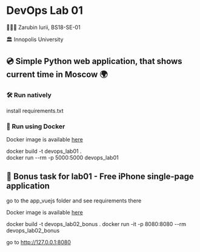# DevOps Lab 01
👨🏻‍💻 Zarubin Iurii, BS18-SE-01

🏛 Innopolis University


## 💿 Simple Python web application, that shows current time in Moscow 🌍

### 🛠 Run natively

install requirements.txt

### 🐳 Run using Docker

Docker image is available [here](https://hub.docker.com/r/pfhhbq/devops_lab01)

docker build -t devops_lab01 .   
docker run --rm -p 5000:5000 devops_lab01

## 📱 Bonus task for lab01 - Free iPhone single-page application

go to the app_vuejs folder and see requirements there

Docker image is available [here](https://hub.docker.com/r/pfhhbq/devops_lab02_bonus)

docker build -t devops_lab02_bonus .
docker run -it -p 8080:8080 --rm devops_lab02_bonus

go to http://127.0.0.1:8080